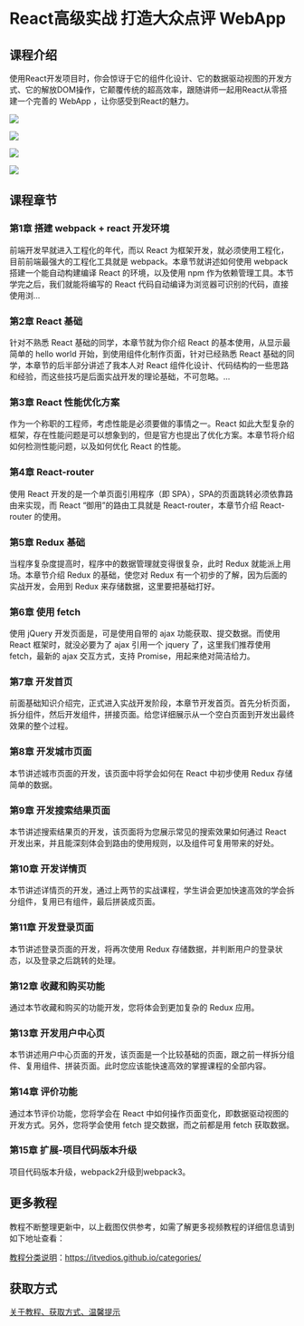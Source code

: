 # React高级实战 打造大众点评 WebApp

## 课程介绍

使用React开发项目时，你会惊讶于它的组件化设计、它的数据驱动视图的开发方式、它的解放DOM操作，它颠覆传统的超高效率，跟随讲师一起用React从零搭建一个完善的 WebApp ，让你感受到React的魅力。

![](http://oqn6ggw87.bkt.clouddn.com/React高级实战，打造大众点评1.png)

<!--more-->

![](http://oqn6ggw87.bkt.clouddn.com/React高级实战，打造大众点评2.png)

![](http://oqn6ggw87.bkt.clouddn.com/React高级实战，打造大众点评3.png)

![](http://oqn6ggw87.bkt.clouddn.com/React高级实战，打造大众点评4.png)

## 课程章节

### 第1章 搭建 webpack + react 开发环境

前端开发早就进入工程化的年代，而以 React 为框架开发，就必须使用工程化，目前前端最强大的工程化工具就是 webpack。本章节就讲述如何使用 webpack 搭建一个能自动构建编译 React 的环境，以及使用 npm 作为依赖管理工具。本节学完之后，我们就能将编写的 React 代码自动编译为浏览器可识别的代码，直接使用浏...

### 第2章 React 基础

针对不熟悉 React 基础的同学，本章节就为你介绍 React 的基本使用，从显示最简单的 hello world 开始，到使用组件化制作页面，针对已经熟悉 React 基础的同学，本章节的后半部分讲述了我本人对 React 组件化设计、代码结构的一些思路和经验，而这些技巧是后面实战开发的理论基础，不可忽略。...

### 第3章 React 性能优化方案

作为一个称职的工程师，考虑性能是必须要做的事情之一。React 如此大型复杂的框架，存在性能问题是可以想象到的，但是官方也提出了优化方案。本章节将介绍如何检测性能问题，以及如何优化 React 的性能。

### 第4章 React-router

使用 React 开发的是一个单页面引用程序（即 SPA），SPA的页面跳转必须依靠路由来实现，而 React “御用”的路由工具就是 React-router，本章节介绍 React-router 的使用。

### 第5章 Redux 基础

当程序复杂度提高时，程序中的数据管理就变得很复杂，此时 Redux 就能派上用场。本章节介绍 Redux 的基础，使您对 Redux 有一个初步的了解，因为后面的实战开发，会用到 Redux 来存储数据，这里要把基础打好。

### 第6章 使用 fetch

使用 jQuery 开发页面是，可是使用自带的 ajax 功能获取、提交数据。而使用 React 框架时，就没必要为了 ajax 引用一个 jquery 了，这里我们推荐使用 fetch，最新的 ajax 交互方式，支持 Promise，用起来绝对简洁给力。

### 第7章 开发首页

前面基础知识介绍完，正式进入实战开发阶段，本章节开发首页。首先分析页面，拆分组件，然后开发组件，拼接页面。给您详细展示从一个空白页面到开发出最终效果的整个过程。

### 第8章 开发城市页面

本节讲述城市页面的开发，该页面中将学会如何在 React 中初步使用 Redux 存储简单的数据。

### 第9章 开发搜索结果页面

本节讲述搜索结果页的开发，该页面将为您展示常见的搜索效果如何通过 React 开发出来，并且能深刻体会到路由的使用规则，以及组件可复用带来的好处。

### 第10章 开发详情页

本节讲述详情页的开发，通过上两节的实战课程，学生讲会更加快速高效的学会拆分组件，复用已有组件，最后拼装成页面。

### 第11章 开发登录页面

本节讲述登录页面的开发，将再次使用 Redux 存储数据，并判断用户的登录状态，以及登录之后跳转的处理。

### 第12章 收藏和购买功能

通过本节收藏和购买的功能开发，您将体会到更加复杂的 Redux 应用。

### 第13章 开发用户中心页

本节讲述用户中心页面的开发，该页面是一个比较基础的页面，跟之前一样拆分组件、复用组件、拼装页面。此时您应该能快速高效的掌握课程的全部内容。

### 第14章 评价功能

通过本节评价功能，您将学会在 React 中如何操作页面变化，即数据驱动视图的开发方式。另外，您将学会使用 fetch 提交数据，而之前都是用 fetch 获取数据。

### 第15章 扩展-项目代码版本升级

项目代码版本升级，webpack2升级到webpack3。

## 更多教程

教程不断整理更新中，以上截图仅供参考，如需了解更多视频教程的详细信息请到如下地址查看：

[教程分类说明](https://itvedios.github.io/categories/)：<https://itvedios.github.io/categories/>

## 获取方式

[关于教程、获取方式、温馨提示](https://itvedios.github.io/about/)
